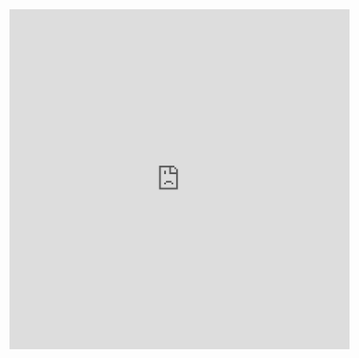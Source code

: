  <iframe src="https://calendar.google.com/calendar/embed?showTitle=0&amp;showNav=0&amp;showDate=0&amp;showPrint=0&amp;showTabs=0&amp;showCalendars=0&amp;showTz=0&amp;mode=AGENDA&amp;height=600&amp;wkst=2&amp;bgcolor=%23ffffff&amp;src=qnl1igbbd02onlt1h1icdvkfhc%40group.calendar.google.com&amp;color=%232952A3&amp;ctz=Europe%2FMoscow" style="border-width:0" width="600" height="600" frameborder="0" scrolling="no"></iframe>
